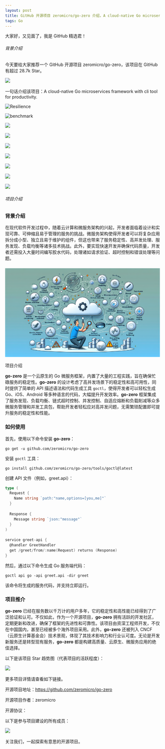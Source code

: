 ```yaml
---
layout: post
title: GitHub 开源项目 zeromicro/go-zero 介绍，A cloud-native Go microservices framework with cli tool for productivity.
tags: Go
---
```


大家好，又见面了，我是 GitHub 精选君！

###### 背景介绍

今天要给大家推荐一个 GitHub 开源项目 zeromicro/go-zero，该项目在 GitHub 有超过 28.7k Star。

![](https://stats.deeptrain.net/repo/zeromicro/go-zero/?theme=light)

一句话介绍该项目：A cloud-native Go microservices framework with cli tool for productivity.




![Resilience](https://raw.githubusercontent.com/zeromicro/zero-doc/main/doc/images/resilience-en.png)

![benchmark](https://raw.githubusercontent.com/zeromicro/zero-doc/main/doc/images/benchmark.png)

![](https://raw.githubusercontent.com/zeromicro/zero-doc/main/doc/images/go-zero.png)

![](https://api.producthunt.com/widgets/embed-image/v1/featured.svg?post_id=334030&theme=light)

![](https://raw.githubusercontent.com/zeromicro/zero-doc/main/doc/images/architecture-en.png)

![](https://user-images.githubusercontent.com/1918356/171880372-5010d846-e8b1-4942-8fe2-e2bbb584f762.png)

![](https://raw.githubusercontent.com/zeromicro/zero-doc/main/doc/images/cncf-logo.svg)

![](https://raw.githubusercontent.com/zeromicro/zero-doc/main/doc/images/cncf-landscape-logo.svg)

![](https://cdn.buymeacoffee.com/buttons/v2/default-yellow.png)


###### 项目介绍

### 背景介绍

在现代软件开发过程中，随着云计算和微服务架构的兴起，开发者面临着设计和实现可靠、可伸缩且易于管理的服务的挑战。微服务架构使得开发者可以将复杂应用拆分成小型、独立且易于维护的组件，但这也带来了服务稳定性、高并发处理、服务发现、负载均衡等诸多技术挑战。此外，要实现快速开发并确保代码质量，开发者还需投入大量时间编写胶水代码，处理诸如请求验证、超时控制和错误处理等问题。

### 

![](https://raw.githubusercontent.com/ZhuPeng/pic/master/mac/compress_tmp-bdd1e141bd70f22a5314b1bbf7893245.png)

项目介绍

**go-zero** 是一个云原生的 Go 微服务框架，内置了大量的工程实践，旨在确保忙碌服务的稳定性。**go-zero** 的设计考虑了高并发场景下的稳定性和高可用性，同时提供了简单的 API 描述语法和代码生成工具 `goctl`，使得开发者可以轻松生成 Go、iOS、Android 等多种语言的代码，大幅提升开发效率。**go-zero** 框架集成了服务发现、负载均衡、链式超时控制、并发控制、自适应熔断和负载削减等众多微服务管理和并发工具包，帮助开发者轻松应对高并发问题，无需繁琐配置即可提升服务的稳定性和性能。

### 如何使用

首先，使用以下命令安装 **go-zero**：

```shell
go get -u github.com/zeromicro/go-zero
```

安装 `goctl` 工具：

```shell
go install github.com/zeromicro/go-zero/tools/goctl@latest
```

创建 API 文件（例如，greet.api）：

```go
type (
  Request {
    Name string `path:"name,options=[you,me]"`
  }

  Response {
    Message string `json:"message"`
  }
)

service greet-api {
  @handler GreetHandler
  get /greet/from/:name(Request) returns (Response)
}
```

然后，通过以下命令生成 Go 服务端代码：

```shell
goctl api go -api greet.api -dir greet
```

该命令将生成的服务代码，并支持立即运行。

### 项目推介

**go-zero** 已经在服务数以千万计的用户多年，它的稳定性和高性能已经得到了广泛验证和认可。不仅如此，作为一个开源项目，**go-zero** 拥有活跃的开发社区，定期更新和改进，确保了框架的先进性和可靠性。该项目由资深工程师开发，不仅在中国国内，甚至已经被多个海外项目采用。此外，**go-zero** 还被列入 CNCF（云原生计算基金会）技术景观，体现了其技术影响力和行业认可度。无论是开发新服务还是转型现有服务，**go-zero** 都是构建高质量、云原生、微服务应用的绝佳选择。

以下是该项目 Star 趋势图（代表项目的活跃程度）：

![](https://api.star-history.com/svg?repos=zeromicro/go-zero&type=Timeline)

更多项目详情请查看如下链接。

开源项目地址：https://github.com/zeromicro/go-zero 

开源项目作者：zeromicro

开源协议：

以下是参与项目建设的所有成员：

![](https://contrib.rocks/image?repo=zeromicro/go-zero)

关注我们，一起探索有意思的开源项目。

